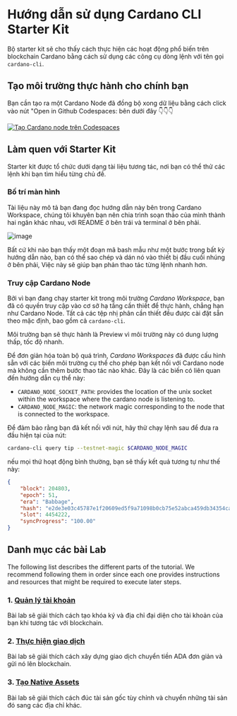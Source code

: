 # Hướng dẫn sử dụng Cardano CLI Starter Kit

Bộ starter kit sẽ cho thấy cách thực hiện các hoạt động phổ biến trên blockchain Cardano bằng cách sử dụng các công cụ dòng lệnh với tên gọi `cardano-cli`.

## Tạo môi trường thực hành cho chính bạn

Bạn cần tạo ra một Cardano Node đã đồng bộ xong dữ liệu bằng cách click vào nút "Open in Github Codespaces: bên dưới đây  👇👇👇

[![Tạo Cardano node trên Codespaces](https://github.com/codespaces/badge.svg)](https://github.com/codespaces/new?hide_repo_select=true&ref=main&repo=832600260)


## Làm quen với Starter Kit

Starter kit được tổ chức dưới dạng tài liệu tương tác, nơi bạn có thể thử các lệnh khi bạn tìm hiểu từng chủ đề.

### Bố trí màn hình 

Tài liệu này mô tả bạn đang đọc hướng dẫn này bên trong Cardano Workspace, chúng tôi khuyên bạn nên chia trình soạn thảo của mình thành hai ngăn khác nhau, với README ở bên trái và terminal ở bên phải.

 ![image](https://github.com/user-attachments/assets/b08566b7-bc31-4f49-8e90-ef61f102d1e9)


Bất cứ khi nào bạn thấy một đoạn mã bash mẫu như một bước trong bất kỳ hướng dẫn nào, bạn có thể sao chép và dán nó vào thiết bị đầu cuối nhúng ở bên phải, Việc này sẽ giúp bạn phản thao tác từng lệnh nhanh hơn.

### Truy cập Cardano Node

Bởi vì bạn đang chạy starter kit trong môi trường _Cardano Workspace_, bạn đã có quyền truy cập vào cơ sở hạ tầng cần thiết để thực hành, chẳng hạn như Cardano Node. Tất cả các tệp nhị phân cần thiết đều được cài đặt sẵn theo mặc định, bao gồm cả `cardano-cli`.

Môi trường bạn sẽ thực hành là Preview vì môi trường này có dung lượng thấp, tốc độ nhanh.

Để đơn giản hóa toàn bộ quá trình, _Cardano Workspaces_ đã được cấu hình sẵn với các biến môi trường cụ thể cho phép bạn kết nối với Cardano node mà không cần thêm bước thao tác nào khác. Đây là các biến có liên quan đến hướng dẫn cụ thể này:

- `CARDANO_NODE_SOCKET_PATH`: provides the location of the unix socket within the workspace where the cardano node is listening to.
- `CARDANO_NODE_MAGIC`: the network magic corresponding to the node that is connected to the workspace.

Để đảm bảo rằng bạn đã kết nối với nút, hãy thử chạy lệnh sau để đưa ra đầu hiện tại của nút:

```sh
cardano-cli query tip --testnet-magic $CARDANO_NODE_MAGIC
```
nếu mọi thứ hoạt động bình thường, bạn sẽ thấy kết quả tương tự như thế này:

```json
{
    "block": 204803,
    "epoch": 51,
    "era": "Babbage",
    "hash": "e2de3e03c45787e1f20609ed5f9a71098b0cb75e52abca459db34354cab29423",
    "slot": 4454222,
    "syncProgress": "100.00"
}
```

## Danh mục các bài Lab

The following list describes the different parts of the tutorial. We recommend following them in order since each one provides instructions and resources that might be required to execute later steps.

### 1. [Quản lý tài khoản](./01-account-management.md)

Bài lab sẽ giải thích cách tạo khóa ký và địa chỉ đại diện cho tài khoản của bạn khi tương tác với blockchain.

### 2. [Thực hiện giao dịch](./02-build-transactions.md)
Bài lab sẽ giải thích cách xây dựng giao dịch chuyển tiền ADA đơn giản và gửi nó lên blockchain.

### 3. [Tạo Native Assets](./01-mint-native-assets.md)

Bài lab sẽ giải thích cách đúc tài sản gốc tùy chỉnh và chuyển những tài sản đó sang các địa chỉ khác.
